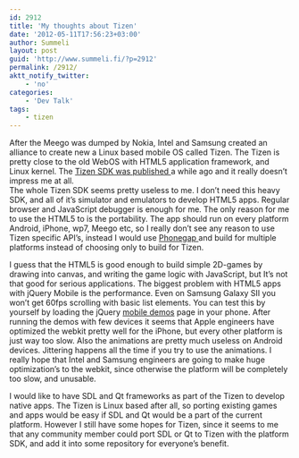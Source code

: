 ```yaml
---
id: 2912
title: 'My thoughts about Tizen'
date: '2012-05-11T17:56:23+03:00'
author: Summeli
layout: post
guid: 'http://www.summeli.fi/?p=2912'
permalink: /2912/
aktt_notify_twitter:
    - 'no'
categories:
    - 'Dev Talk'
tags:
    - tizen
---
```


After the Meego was dumped by Nokia, Intel and Samsung created an alliance to create new a Linux based mobile OS called Tizen. The Tizen is pretty close to the old WebOS with HTML5 application framework, and Linux kernel. The [Tizen SDK was published ](https://www.tizen.org/blogs/tsg/2012/tizen-1.0-larkspur)a while ago and it really doesn’t impress me at all.  
The whole Tizen SDK seems pretty useless to me. I don’t need this heavy SDK, and all of it’s simulator and emulators to develop HTML5 apps. Regular browser and JavaScript debugger is enough for me. The only reason for me to use the HTML5 to is the portability. The app should run on every platform Android, iPhone, wp7, Meego etc, so I really don’t see any reason to use Tizen specific API’s, instead I would use [Phonegap ](http://phonegap.com/)and build for multiple platforms instead of choosing only to build for Tizen.   

I guess that the HTML5 is good enough to build simple 2D-games by drawing into canvas, and writing the game logic with JavaScript, but It’s not that good for serious applications. The biggest problem with HTML5 apps with jQuery Mobile is the performance. Even on Samsung Galaxy SII you won’t get 60fps scrolling with basic list elements. You can test this by yourself by loading the jQuery [mobile demos](http://jquerymobile.com/demos/1.1.0/) page in your phone. After running the demos with few devices it seems that Apple engineers have optimized the webkit pretty well for the iPhone, but every other platform is just way too slow. Also the animations are pretty much useless on Android devices. Jittering happens all the time if you try to use the animations. I really hope that Intel and Samsung engineers are going to make huge optimization’s to the webkit, since otherwise the platform will be completely too slow, and unusable.    

I would like to have SDL and Qt frameworks as part of the Tizen to develop native apps. The Tizen is Linux based after all, so porting existing games and apps would be easy if SDL and Qt would be a part of the current platform. However I still have some hopes for Tizen, since it seems to me that any community member could port SDL or Qt to Tizen with the platform SDK, and add it into some repository for everyone’s benefit.